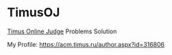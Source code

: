 # TimusOJ

[Timus Online Judge](https://acm.timus.ru) Problems Solution

My Profile: https://acm.timus.ru/author.aspx?id=316806
